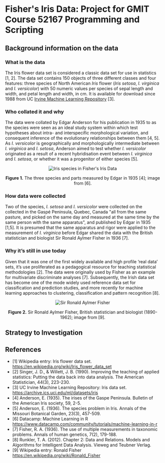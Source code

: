 # Fisher's Iris Data: Project for GMIT Course 52167 Programming and Scripting

## Background information on the data
### What is the data
The Iris flower data set is considered a classic data set for use in statistics [1, 2].  The data set contains 150 objects of three different classes and four features: three species of North American *Iris* flower (*Iris setosa*, *I. virginica* and *I. versicolor*) with 50 numeric values per species of sepal length and width, and petal length and width, in cm.  It is available for download since 1988 from UC [Irvine Machine Learning Repository](https://archive.ics.uci.edu/ml/datasets/iris) [3].

### Who collated it and why
The data were collated by Edgar Anderson for his publication in 1935 to as the species were seen as an ideal study system within which test hypotheses about intra- and interspecific morphological variation, and consequent inference of the evolutionary relationships between them [4, 5]. As *I. versicolor* is geographically and morphologically intermediate between *I. virginica* and *I. setosa*, Anderson aimed to test whether *I. versicolor* originated as a result of a recent hybridisation event between *I. virginica* and *I. setosa*, or whether it was a progenitor of either species [5].  

<p align="center">
  <img alt="Iris species in Fisher's Iris Data" src="https://s3.amazonaws.com/assets.datacamp.com/blog_assets/Machine+Learning+R/iris-machinelearning.png">
</p>
<p align="center">
  <b>Figure 1.</b> The three species and parts measured by Edgar in 1935 [4]; image from [6].<br>
</p>

### How data were collected
Two of the species, *I. setosa* and *I. versicolor* were collected on the collected in the Gaspé Peninsula, Quebec, Canada "all from the same pasture, and picked on the same day and measured at the same time by the same person with the same apparatus", and published by Edgar in 1935 [1,5].  It is presumed that the same apparatus and rigor were applied to the measurement of *I. virginica* before Edgar shared the data with the British statistician and biologist Sir Ronald Aylmer Fisher in 1936 [7].  

### Why it’s still in use today
Given that it was one of the first widely available and high profile ‘real data’ sets, it’s use proliferated as a pedagogical resource for teaching statistical methodologies [2].  The data were originally used by Fisher as an example for multivariate discriminate analyses [7].  Subsequently, the Irish data set has become one of the mode widely used reference data set for classification and prediction studies, and more recently for machine learning approaches to clustering, classification and pattern recognition [8]. 

<p align="center">
  <img alt="Sir Ronald Aylmer Fisher" src="http://www.swlearning.com/quant/kohler/stat/biographical_sketches/Fisher_3.jpeg">
</p>
<p align="center">
  <b>Figure 2.</b> Sir Ronald Aylmer Fisher, British statistician and biologist (1890-1962); image from [9].<br>
</p>

## Strategy to Investigation

## References

* [1]	Wikipedia entry: Iris flower data set.
	https://en.wikipedia.org/wiki/Iris_flower_data_set
* [2]	Singer, J. D., & Willett, J. B. (1990). Improving the teaching of applied statistics: Putting the data back into data analysis. The American Statistician, 44(3), 223-230.
* [3]	UC Irvine Machine Learning Repository: Iris data set.
	https://archive.ics.uci.edu/ml/datasets/iris
* [4]	Anderson, E. (1935). The irises of the Gaspe Peninsula. Bulletin of the American Iris society, 59, 2-5.
* [5]	Anderson, E. (1936). The species problem in Iris. Annals of the Missouri Botanical Garden, 23(3), 457-509.
* [6]	Datacamp: Machine Learning in R
	https://www.datacamp.com/community/tutorials/machine-learning-in-r
* [7]	Fisher, R. A. (1936). The use of multiple measurements in taxonomic problems. Annals of human genetics, 7(2), 179-188.
* [8]	Runkler, T. A. (2012). Chapter 2: Data and Relations. Models and Algorithms for Intelligent Data Analysis. Vieweg and Teubner Verlag.
* [9]	Wikipedia entry: Ronald Fisher
	https://en.wikipedia.org/wiki/Ronald_Fisher


